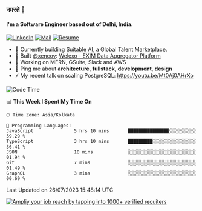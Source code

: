 ### नमस्ते 🙏

#### I'm a Software Engineer based out of Delhi, India.

[![LinkedIn](https://img.shields.io/badge/linkedin-%230077B5.svg)](https://linkedin.com/in/sambhav2612)
[![Mail](https://img.shields.io/badge/gmail-D14836)](mailto:sambhavjain2612@gmail.com)
[![Resume](https://img.shields.io/badge/resume-%23#FFFF00.svg)](https://mega.nz/file/IjA3yaoB#BFfQg1-aKva0piAd_wWs8Hf5dlnYRQ2ZkwtYwNMzBhA)

- 🏢 Currently building [Suitable AI](https://suitable.ai), a Global Talent Marketplace.
- 💅 Built [@xencov](https://github.com/xencov): [Welexo - EXIM Data Aggregator Platform](https://welexo.com)
- 🌱 Working on MERN, GSuite, Slack and AWS
- 💬 Ping me about **architecture**, **fullstack**, **development**, **design**
- ⚡️ My recent talk on scaling PostgreSQL: https://youtu.be/Mt0Aj0AHrXo

<!--START_SECTION:waka-->
![Code Time](http://img.shields.io/badge/Code%20Time-3%2C562%20hrs%2039%20mins-blue)

📊 **This Week I Spent My Time On** 

```text
🕑︎ Time Zone: Asia/Kolkata

💬 Programming Languages: 
JavaScript               5 hrs 10 mins       ███████████████░░░░░░░░░░   59.29 % 
TypeScript               3 hrs 10 mins       █████████░░░░░░░░░░░░░░░░   36.41 % 
JSON                     10 mins             ░░░░░░░░░░░░░░░░░░░░░░░░░   01.94 % 
Git                      7 mins              ░░░░░░░░░░░░░░░░░░░░░░░░░   01.49 % 
GraphQL                  3 mins              ░░░░░░░░░░░░░░░░░░░░░░░░░   00.69 % 
```


 Last Updated on 26/07/2023 15:48:14 UTC
<!--END_SECTION:waka-->

[![Ampliy your job reach by tapping into 1000+ verified recuiters](https://user-images.githubusercontent.com/19583619/212717528-45b497fd-e886-4452-90fe-93829667bd63.png)](https://suitable.ai)

